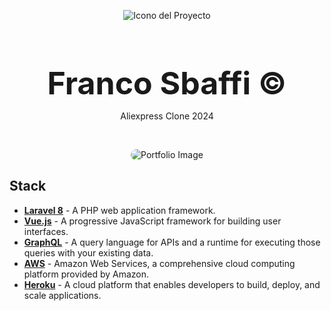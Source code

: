 <div align="center">
  
![Icono del Proyecto](https://github.com/FrancoSbaffi/Portfolio/assets/99909205/30fc803e-aabb-4af6-84e1-33fcf6e60ad8)

</div>

<h3 align="center" style="margin-bottom: 0; font-size: 50px;">
  Franco Sbaffi &copy;
</h3>

<p align="center">
  Aliexpress Clone 2024
</p>
<br>
<div align="center">
  
<img src="https://github.com/FrancoSbaffi/AliexpressClone/assets/99909205/7a139b0b-e066-431e-9d24-d29748942d57"
 alt="Portfolio Image" style="border-radius: 10px;">
  
</div>

## Stack

- [**Laravel 8**](https://laravel.com/) - A PHP web application framework.
- [**Vue.js**](https://vuejs.org/) - A progressive JavaScript framework for building user interfaces.
- [**GraphQL**](https://graphql.org/) - A query language for APIs and a runtime for executing those queries with your existing data.
- [**AWS**](https://aws.amazon.com/) - Amazon Web Services, a comprehensive cloud computing platform provided by Amazon.
- [**Heroku**](https://www.heroku.com/) - A cloud platform that enables developers to build, deploy, and scale applications.


